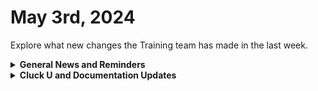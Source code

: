 # May 3rd, 2024

Explore what new changes the Training team has made in the last week.

<details>

<summary><strong>General News and Reminders</strong></summary>

* **Game Tip for the Week:** We're going retro this week! If you want a cheap and very fun way to exercise and you still have a PS2, you can STILL buy PS2 dancepads on ebay for cheap and the DDR games are dirt cheap as well.
* **SHOUT OUT** to Philippe, Paul, Ryan, Stephen, Sebastian, and Daemon for successfully taking our [foundations-certification.md](../../cluck-university/rewst-foundations/foundations-certification.md "mention") Exam, and collecting your prestigious **Certified Rewster** badge in Discord.&#x20;
* Eddie will be back next week with the 100 and current 200 series!

![](<../../.gitbook/assets/Copy of Clea.png>)

* Join us in our [Cluck-U Discord channel](https://discord.com/channels/936789089703845988/1121465945295167588) if you have any questions, comments, or concerns!

</details>

<details>

<summary><strong>Cluck U and Documentation Updates</strong></summary>

**What's New at Cluck University?**

* We'd love to get your feedback on our Training and Documentation! [Please fill out this form to let us know how we can improve](https://app.sli.do/event/m8C3AjPUnuDgpkVDmPsQL3)!
* As a reminder, you can make training and documentation requests at [https://rewst.canny.io/](https://rewst.canny.io/)
* [office-hours.md](../../cluck-university/office-hours.md "mention") page added with more information about&#x20;
* New [the-crate-marketplace.md](../../cluck-university/electives/the-crate-marketplace.md "mention") elective page live!
* Sign-up link added to [boolean-logic-and-comparisons.md](../../cluck-university/clean-automation/boolean-logic-and-comparisons.md "mention") page

**New & Updated Pages:**

* [april-26th-2024-come-see-what-pizzas-cooked-up.md](../roc-open-mics/april-26th-2024-come-see-what-pizzas-cooked-up.md "mention") page added
* [Broken link](broken-reference "mention") updated with focus and key action information

</details>

